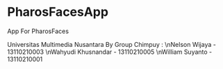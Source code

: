 # PharosFacesApp
App For PharosFaces

Universitas Multimedia Nusantara
By Group Chimpuy :
\nNelson Wijaya - 13110210003
\nWahyudi Khusnandar - 13110210005
\nWilliam Suyanto - 13110210001
